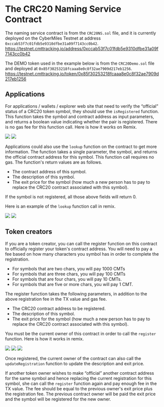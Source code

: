 # The CRC20 Naming Service Contract

The naming service contract is from the `CRC20NS.sol` file, and it is currently deployed on the CyberMiles Testnet at address `0xccab53f7c01fdb5e9310dfbe31a09f7143cc0b42`.
https://testnet.cmttracking.io/address/0xccab53f7c01fdb5e9310dfbe31a09f7143cc0b42

The DEMO token used in the example below is from the `CRC20Demo.sol` file and deployed at `0x85f30253218fcaaa8e0c8f32ae7909d217eb1256`.
https://testnet.cmttracking.io/token/0x85f30253218fcaaa8e0c8f32ae7909d217eb1256

## Applications 

For applications / wallets / explorer web site that need to verify the “official” status of a CRC20 token symbol, they should use the `isRegistered` function. This function takes the symbol and contract address as input parameters, and returns a boolean value indicating whether the pair is registered. There is no gas fee for this function call. Here is how it works on Remix. 

![](https://github.com/CyberMiles/smart_contracts/raw/master/CRC20NS/images/isRegistered01.png)
![](https://github.com/CyberMiles/smart_contracts/raw/master/CRC20NS/images/isRegistered02.png)

Applications could also use the `lookup` function on the contract to get more information. The function takes a single parameter, the symbol, and returns the official contract address for this symbol. This function call requires no gas. The function's return values are as follows. 

* The contract address of this symbol.
* The description of this symbol. 
* The exit price for the symbol (how much a new person has to pay to replace the CRC20 contract associated with this symbol). 

If the symbol is not registered, all those above fields will return 0.

Here is an example of the `lookup` function call in remix. 

![](https://github.com/CyberMiles/smart_contracts/raw/master/CRC20NS/images/lookup01.png)
![](https://github.com/CyberMiles/smart_contracts/raw/master/CRC20NS/images/lookup02.png)

## Token creators

If you are a token creator, you can call the register function on this contract to officially register your token's contract address. You will need to pay a fee based on how many characters you symbol has in order to complete the registration. 

* For symbols that are two chars, you will pay 1000 CMTs
* For symbols that are three chars, you will pay 100 CMTs
* For symbols that are four chars, you will pay 10 CMTs. 
* For symbols that are five or more chars, you will pay 1 CMT. 

The register function takes the following parameters, in addition to the above registration fee in the TX value and gas fee. 

* The CRC20 contract address to be registered.
* The description of this symbol. 
* The exit price for the symbol (how much a new person has to pay to replace the CRC20 contract associated with this symbol). 

You must be the current owner of this contract in order to call the `register` function. Here is how it works in remix. 

![](https://github.com/CyberMiles/smart_contracts/raw/master/CRC20NS/images/register01.png)
![](https://github.com/CyberMiles/smart_contracts/raw/master/CRC20NS/images/register02.png)
![](https://github.com/CyberMiles/smart_contracts/raw/master/CRC20NS/images/register03.png)

Once registered, the current owner of the contract can also call the `updateRegistration` function to update the description and exit price. 

If another token owner wishes to make “official” another contract address for the same symbol and hence replacing the current registration for this symbol, she can call the `register` function again and pay enough fee in the TX value. The fee should be equal to the previous owner's exit price plus the registration fee. The previous contract owner will be paid the exit price and the symbol will be registered for the new owner. 




